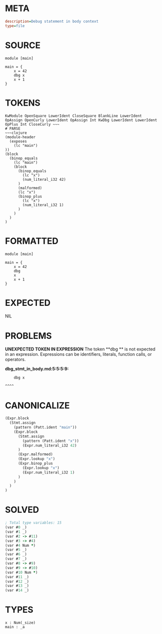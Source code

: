 # META
~~~ini
description=Debug statement in body context
type=file
~~~
# SOURCE
~~~roc
module [main]

main = {
    x = 42
    dbg x
    x + 1
}
~~~
# TOKENS
~~~text
KwModule OpenSquare LowerIdent CloseSquare BlankLine LowerIdent OpAssign OpenCurly LowerIdent OpAssign Int KwDbg LowerIdent LowerIdent OpPlus Int CloseCurly ~~~
# PARSE
~~~clojure
(module-header
  (exposes
    (lc "main")
))
(block
  (binop_equals
    (lc "main")
    (block
      (binop_equals
        (lc "x")
        (num_literal_i32 42)
      )
      (malformed)
      (lc "x")
      (binop_plus
        (lc "x")
        (num_literal_i32 1)
      )
    )
  )
)
~~~
# FORMATTED
~~~roc
module [main]

main = {
	x = 42
	dbg 
	x
	x + 1
}
~~~
# EXPECTED
NIL
# PROBLEMS
**UNEXPECTED TOKEN IN EXPRESSION**
The token **dbg ** is not expected in an expression.
Expressions can be identifiers, literals, function calls, or operators.

**dbg_stmt_in_body.md:5:5:5:9:**
```roc
    dbg x
```
    ^^^^


# CANONICALIZE
~~~clojure
(Expr.block
  (Stmt.assign
    (pattern (Patt.ident "main"))
    (Expr.block
      (Stmt.assign
        (pattern (Patt.ident "x"))
        (Expr.num_literal_i32 42)
      )
      (Expr.malformed)
      (Expr.lookup "x")
      (Expr.binop_plus
        (Expr.lookup "x")
        (Expr.num_literal_i32 1)
      )
    )
  )
)
~~~
# SOLVED
~~~clojure
; Total type variables: 15
(var #0 _)
(var #1 _)
(var #2 -> #11)
(var #3 -> #4)
(var #4 Num *)
(var #5 _)
(var #6 _)
(var #7 _)
(var #8 -> #9)
(var #9 -> #10)
(var #10 Num *)
(var #11 _)
(var #12 _)
(var #13 _)
(var #14 _)
~~~
# TYPES
~~~roc
x : Num(_size)
main : _a
~~~
